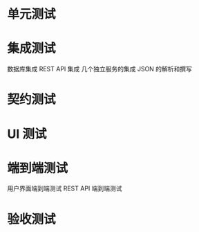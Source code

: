 


# 单元测试
# 集成测试
  数据库集成
  REST API 集成
  几个独立服务的集成
  JSON 的解析和撰写
# 契约测试
# UI 测试
# 端到端测试
  用户界面端到端测试
  REST API 端到端测试
# 验收测试
